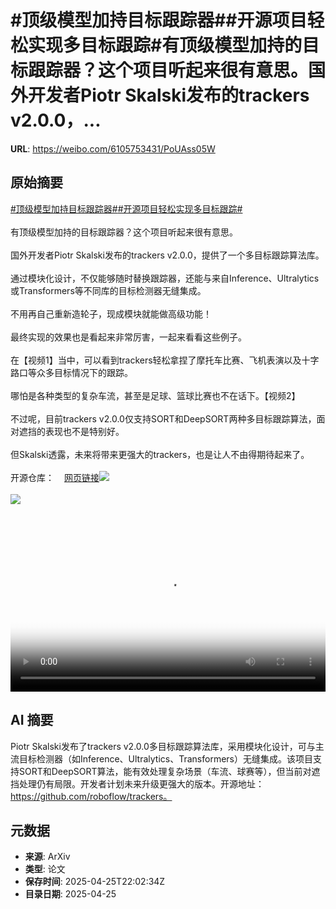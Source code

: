 # #顶级模型加持目标跟踪器##开源项目轻松实现多目标跟踪#有顶级模型加持的目标跟踪器？这个项目听起来很有意思。国外开发者Piotr Skalski发布的trackers v2.0.0，...

**URL**: https://weibo.com/6105753431/PoUAss05W

## 原始摘要

<a href="https://m.weibo.cn/search?containerid=231522type%3D1%26t%3D10%26q%3D%23%E9%A1%B6%E7%BA%A7%E6%A8%A1%E5%9E%8B%E5%8A%A0%E6%8C%81%E7%9B%AE%E6%A0%87%E8%B7%9F%E8%B8%AA%E5%99%A8%23&amp;extparam=%23%E9%A1%B6%E7%BA%A7%E6%A8%A1%E5%9E%8B%E5%8A%A0%E6%8C%81%E7%9B%AE%E6%A0%87%E8%B7%9F%E8%B8%AA%E5%99%A8%23" data-hide=""><span class="surl-text">#顶级模型加持目标跟踪器#</span></a><a href="https://m.weibo.cn/search?containerid=231522type%3D1%26t%3D10%26q%3D%23%E5%BC%80%E6%BA%90%E9%A1%B9%E7%9B%AE%E8%BD%BB%E6%9D%BE%E5%AE%9E%E7%8E%B0%E5%A4%9A%E7%9B%AE%E6%A0%87%E8%B7%9F%E8%B8%AA%23&amp;extparam=%23%E5%BC%80%E6%BA%90%E9%A1%B9%E7%9B%AE%E8%BD%BB%E6%9D%BE%E5%AE%9E%E7%8E%B0%E5%A4%9A%E7%9B%AE%E6%A0%87%E8%B7%9F%E8%B8%AA%23" data-hide=""><span class="surl-text">#开源项目轻松实现多目标跟踪#</span></a><br><br>有顶级模型加持的目标跟踪器？这个项目听起来很有意思。<br><br>国外开发者Piotr Skalski发布的trackers v2.0.0，提供了一个多目标跟踪算法库。<br><br>通过模块化设计，不仅能够随时替换跟踪器，还能与来自Inference、Ultralytics或Transformers等不同库的目标检测器无缝集成。<br><br>不用再自己重新造轮子，现成模块就能做高级功能！<br><br>最终实现的效果也是看起来非常厉害，一起来看看这些例子。<br><br>在【视频1】当中，可以看到trackers轻松拿捏了摩托车比赛、飞机表演以及十字路口等众多目标情况下的跟踪。<br><br>哪怕是各种类型的复杂车流，甚至是足球、篮球比赛也不在话下。【视频2】<br><br>不过呢，目前trackers v2.0.0仅支持SORT和DeepSORT两种多目标跟踪算法，面对遮挡的表现也不是特别好。<br><br>但Skalski透露，未来将带来更强大的trackers，也是让人不由得期待起来了。<br><br>开源仓库：<a href="https://weibo.cn/sinaurl?u=https%3A%2F%2Fgithub.com%2Froboflow%2Ftrackers" data-hide=""><span class="url-icon"><img style="width: 1rem;height: 1rem" src="https://h5.sinaimg.cn/upload/2015/09/25/3/timeline_card_small_web_default.png" referrerpolicy="no-referrer"></span><span class="surl-text">网页链接</span></a><img style="" src="https://tvax1.sinaimg.cn/large/006Fd7o3ly1i0t70hy91qj31hc0u0wgv.jpg" referrerpolicy="no-referrer"><br><br><img style="" src="https://tvax3.sinaimg.cn/large/006Fd7o3ly1i0t70g4oh4j31hc0u0te6.jpg" referrerpolicy="no-referrer"><br><br><br clear="both"><div style="clear: both"></div><video controls="controls" poster="https://tvax1.sinaimg.cn/orj480/006Fd7o3ly1i0t70ihh72j31hc0u0wgv.jpg" style="width: 100%"><source src="https://f.video.weibocdn.com/o0/S58LpMiRlx08nKDBFoEg01041200d06V0E010.mp4?label=mp4_720p&amp;template=1280x720.25.0&amp;ori=0&amp;ps=1CwnkDw1GXwCQx&amp;Expires=1745622136&amp;ssig=YeEOgN%2FIoP&amp;KID=unistore,video"><source src="https://f.video.weibocdn.com/o0/fY6ddOjflx08nKDAv3N6010412006YpL0E010.mp4?label=mp4_hd&amp;template=852x480.25.0&amp;ori=0&amp;ps=1CwnkDw1GXwCQx&amp;Expires=1745622136&amp;ssig=B77udDi3JF&amp;KID=unistore,video"><source src="https://f.video.weibocdn.com/o0/PrKcgatGlx08nKDAx080010412004rh70E010.mp4?label=mp4_ld&amp;template=640x360.25.0&amp;ori=0&amp;ps=1CwnkDw1GXwCQx&amp;Expires=1745622136&amp;ssig=hcI5NoM83a&amp;KID=unistore,video"><p>视频无法显示，请前往<a href="https://video.weibo.com/show?fid=1034%3A5159372808978446" target="_blank" rel="noopener noreferrer">微博视频</a>观看。</p></video>

## AI 摘要

Piotr Skalski发布了trackers v2.0.0多目标跟踪算法库，采用模块化设计，可与主流目标检测器（如Inference、Ultralytics、Transformers）无缝集成。该项目支持SORT和DeepSORT算法，能有效处理复杂场景（车流、球赛等），但当前对遮挡处理仍有局限。开发者计划未来升级更强大的版本。开源地址：https://github.com/roboflow/trackers。

## 元数据

- **来源**: ArXiv
- **类型**: 论文
- **保存时间**: 2025-04-25T22:02:34Z
- **目录日期**: 2025-04-25
